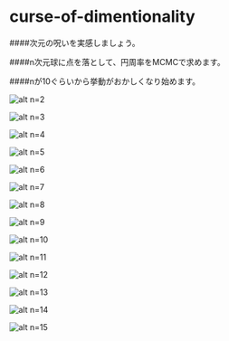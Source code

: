 # curse-of-dimentionality

####次元の呪いを実感しましょう。

####n次元球に点を落として、円周率をMCMCで求めます。

####nが10ぐらいから挙動がおかしくなり始めます。

![alt n=2](https://github.com/keiikegami/curse-of-dimentionality/blob/master/images/n=2.png?raw=true)

![alt n=3](https://github.com/keiikegami/curse-of-dimentionality/blob/master/images/n=3.png?raw=true)

![alt n=4](https://github.com/keiikegami/curse-of-dimentionality/blob/master/images/n=4.png?raw=true)

![alt n=5](https://github.com/keiikegami/curse-of-dimentionality/blob/master/images/n=5.png?raw=true)

![alt n=6](https://github.com/keiikegami/curse-of-dimentionality/blob/master/images/n=6.png?raw=true)

![alt n=7](https://github.com/keiikegami/curse-of-dimentionality/blob/master/images/n=7.png?raw=true)

![alt n=8](https://github.com/keiikegami/curse-of-dimentionality/blob/master/images/n=8.png?raw=true)

![alt n=9](https://github.com/keiikegami/curse-of-dimentionality/blob/master/images/n=9.png?raw=true)

![alt n=10](https://github.com/keiikegami/curse-of-dimentionality/blob/master/images/n=10.png?raw=true)

![alt n=11](https://github.com/keiikegami/curse-of-dimentionality/blob/master/images/n=11.png?raw=true)

![alt n=12](https://github.com/keiikegami/curse-of-dimentionality/blob/master/images/n=12.png?raw=true)

![alt n=13](https://github.com/keiikegami/curse-of-dimentionality/blob/master/images/n=13.png?raw=true)

![alt n=14](https://github.com/keiikegami/curse-of-dimentionality/blob/master/images/n=14.png?raw=true)

![alt n=15](https://github.com/keiikegami/curse-of-dimentionality/blob/master/images/n=15.png?raw=true)
